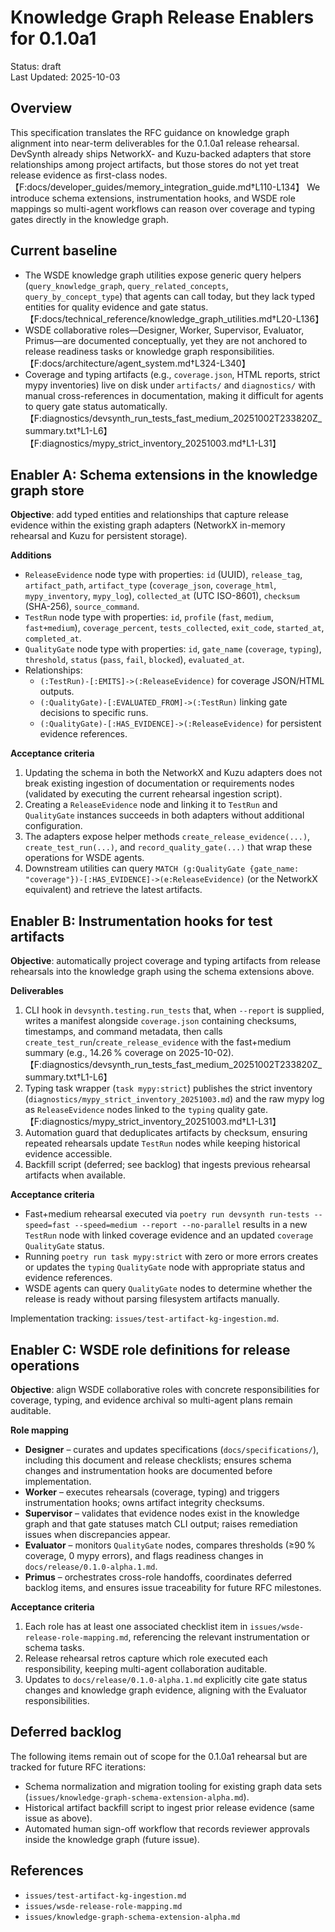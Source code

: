 # Knowledge Graph Release Enablers for 0.1.0a1

Status: draft  
Last Updated: 2025-10-03

## Overview

This specification translates the RFC guidance on knowledge graph alignment into near-term deliverables for the 0.1.0a1 release rehearsal. DevSynth already ships NetworkX- and Kuzu-backed adapters that store relationships among project artifacts, but those stores do not yet treat release evidence as first-class nodes.【F:docs/developer_guides/memory_integration_guide.md†L110-L134】 We introduce schema extensions, instrumentation hooks, and WSDE role mappings so multi-agent workflows can reason over coverage and typing gates directly in the knowledge graph.

## Current baseline

* The WSDE knowledge graph utilities expose generic query helpers (`query_knowledge_graph`, `query_related_concepts`, `query_by_concept_type`) that agents can call today, but they lack typed entities for quality evidence and gate status.【F:docs/technical_reference/knowledge_graph_utilities.md†L20-L136】
* WSDE collaborative roles—Designer, Worker, Supervisor, Evaluator, Primus—are documented conceptually, yet they are not anchored to release readiness tasks or knowledge graph responsibilities.【F:docs/architecture/agent_system.md†L324-L340】
* Coverage and typing artifacts (e.g., `coverage.json`, HTML reports, strict mypy inventories) live on disk under `artifacts/` and `diagnostics/` with manual cross-references in documentation, making it difficult for agents to query gate status automatically.【F:diagnostics/devsynth_run_tests_fast_medium_20251002T233820Z_summary.txt†L1-L6】【F:diagnostics/mypy_strict_inventory_20251003.md†L1-L31】

## Enabler A: Schema extensions in the knowledge graph store

**Objective**: add typed entities and relationships that capture release evidence within the existing graph adapters (NetworkX in-memory rehearsal and Kuzu for persistent storage).

**Additions**

* `ReleaseEvidence` node type with properties: `id` (UUID), `release_tag`, `artifact_path`, `artifact_type` (`coverage_json`, `coverage_html`, `mypy_inventory`, `mypy_log`), `collected_at` (UTC ISO-8601), `checksum` (SHA-256), `source_command`.
* `TestRun` node type with properties: `id`, `profile` (`fast`, `medium`, `fast+medium`), `coverage_percent`, `tests_collected`, `exit_code`, `started_at`, `completed_at`.
* `QualityGate` node type with properties: `id`, `gate_name` (`coverage`, `typing`), `threshold`, `status` (`pass`, `fail`, `blocked`), `evaluated_at`.
* Relationships:
  * `(:TestRun)-[:EMITS]->(:ReleaseEvidence)` for coverage JSON/HTML outputs.
  * `(:QualityGate)-[:EVALUATED_FROM]->(:TestRun)` linking gate decisions to specific runs.
  * `(:QualityGate)-[:HAS_EVIDENCE]->(:ReleaseEvidence)` for persistent evidence references.

**Acceptance criteria**

1. Updating the schema in both the NetworkX and Kuzu adapters does not break existing ingestion of documentation or requirements nodes (validated by executing the current rehearsal ingestion script).  
2. Creating a `ReleaseEvidence` node and linking it to `TestRun` and `QualityGate` instances succeeds in both adapters without additional configuration.  
3. The adapters expose helper methods `create_release_evidence(...)`, `create_test_run(...)`, and `record_quality_gate(...)` that wrap these operations for WSDE agents.  
4. Downstream utilities can query `MATCH (g:QualityGate {gate_name: "coverage"})-[:HAS_EVIDENCE]->(e:ReleaseEvidence)` (or the NetworkX equivalent) and retrieve the latest artifacts.

## Enabler B: Instrumentation hooks for test artifacts

**Objective**: automatically project coverage and typing artifacts from release rehearsals into the knowledge graph using the schema extensions above.

**Deliverables**

1. CLI hook in `devsynth.testing.run_tests` that, when `--report` is supplied, writes a manifest alongside `coverage.json` containing checksums, timestamps, and command metadata, then calls `create_test_run`/`create_release_evidence` with the fast+medium summary (e.g., 14.26 % coverage on 2025-10-02).【F:diagnostics/devsynth_run_tests_fast_medium_20251002T233820Z_summary.txt†L1-L6】
2. Typing task wrapper (`task mypy:strict`) publishes the strict inventory (`diagnostics/mypy_strict_inventory_20251003.md`) and the raw mypy log as `ReleaseEvidence` nodes linked to the `typing` quality gate.【F:diagnostics/mypy_strict_inventory_20251003.md†L1-L31】
3. Automation guard that deduplicates artifacts by checksum, ensuring repeated rehearsals update `TestRun` nodes while keeping historical evidence accessible.
4. Backfill script (deferred; see backlog) that ingests previous rehearsal artifacts when available.

**Acceptance criteria**

* Fast+medium rehearsal executed via `poetry run devsynth run-tests --speed=fast --speed=medium --report --no-parallel` results in a new `TestRun` node with linked coverage evidence and an updated `coverage` `QualityGate` status.  
* Running `poetry run task mypy:strict` with zero or more errors creates or updates the `typing` `QualityGate` node with appropriate status and evidence references.  
* WSDE agents can query `QualityGate` nodes to determine whether the release is ready without parsing filesystem artifacts manually.

Implementation tracking: `issues/test-artifact-kg-ingestion.md`.

## Enabler C: WSDE role definitions for release operations

**Objective**: align WSDE collaborative roles with concrete responsibilities for coverage, typing, and evidence archival so multi-agent plans remain auditable.

**Role mapping**

* **Designer** – curates and updates specifications (`docs/specifications/`), including this document and release checklists; ensures schema changes and instrumentation hooks are documented before implementation.
* **Worker** – executes rehearsals (coverage, typing) and triggers instrumentation hooks; owns artifact integrity checksums.
* **Supervisor** – validates that evidence nodes exist in the knowledge graph and that gate statuses match CLI output; raises remediation issues when discrepancies appear.
* **Evaluator** – monitors `QualityGate` nodes, compares thresholds (≥90 % coverage, 0 mypy errors), and flags readiness changes in `docs/release/0.1.0-alpha.1.md`.
* **Primus** – orchestrates cross-role handoffs, coordinates deferred backlog items, and ensures issue traceability for future RFC milestones.

**Acceptance criteria**

1. Each role has at least one associated checklist item in `issues/wsde-release-role-mapping.md`, referencing the relevant instrumentation or schema tasks.  
2. Release rehearsal retros capture which role executed each responsibility, keeping multi-agent collaboration auditable.  
3. Updates to `docs/release/0.1.0-alpha.1.md` explicitly cite gate status changes and knowledge graph evidence, aligning with the Evaluator responsibilities.

## Deferred backlog

The following items remain out of scope for the 0.1.0a1 rehearsal but are tracked for future RFC iterations:

* Schema normalization and migration tooling for existing graph data sets (`issues/knowledge-graph-schema-extension-alpha.md`).
* Historical artifact backfill script to ingest prior release evidence (same issue as above).
* Automated human sign-off workflow that records reviewer approvals inside the knowledge graph (future issue).

## References

* `issues/test-artifact-kg-ingestion.md`
* `issues/wsde-release-role-mapping.md`
* `issues/knowledge-graph-schema-extension-alpha.md`
